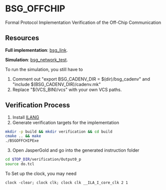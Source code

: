 # BSG_OFFCHIP
Formal Protocol Implementation Verification of the Off-Chip Communication

## Resources
**Full implementation**: [bsg_link](https://github.com/bespoke-silicon-group/basejump_stl/tree/master/bsg_link).

**Simulation**: [bsg_network_test](https://github.com/bespoke-silicon-group/basejump_stl/tree/master/testing/bsg_noc/bsg_wormhole_network).

To run the simulation, you still have to 
  1. Comment out "export BSG_CADENV_DIR = $(dir)/bsg_cadenv" and "include $(BSG_CADENV_DIR)/cadenv.mk"
  2. Replace "$(VCS_BIN)/vcs" with your own VCS paths.
  
## Verification Process
1. Install [ILANG](https://bo-yuan-huang.gitbook.io/ilang/)
2. Generate verification targets for the implementation
```bash
mkdir -p build && mkdir verification && cd build
cmake .. && make
./BSGOFFCHIPExe
```
3. Open JasperGold and go into the generated instruction folder

```bash
cd $TOP_DIR/verification/Output0_p
source do.tcl
```
To Set up the clock, you may need
```
clock -clear; clock clk; clock clk __ILA_I_core_clk 2 1
```
